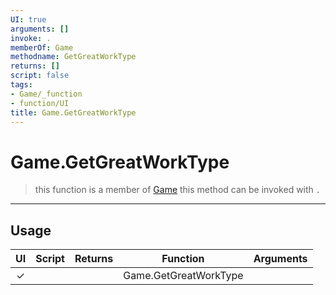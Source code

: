 ```yaml
---
UI: true
arguments: []
invoke: .
memberOf: Game
methodname: GetGreatWorkType
returns: []
script: false
tags:
- Game/_function
- function/UI
title: Game.GetGreatWorkType
---
```

# Game.GetGreatWorkType
> this function is a member of [Game](civ-6/lua/Game.md)
> this method can be invoked with `.`
-----
## Usage
|  UI | Script | Returns | Function | Arguments |
|:---:|:------:|-------:|:--------:|:---------|
|✓| ||Game.GetGreatWorkType||
